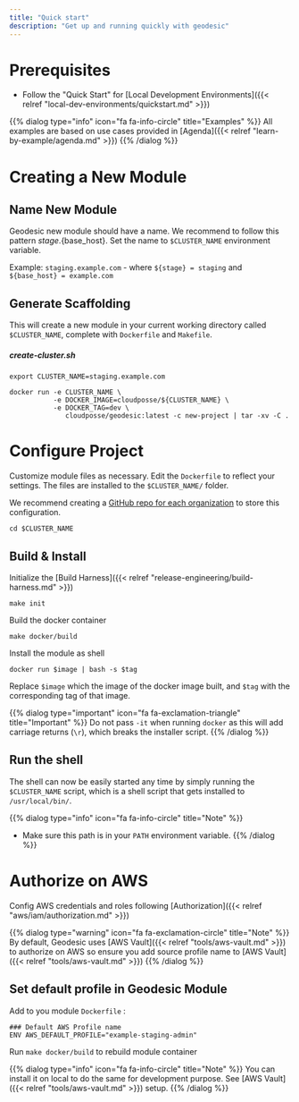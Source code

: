```yaml
---
title: "Quick start"
description: "Get up and running quickly with geodesic"
---
```

# Prerequisites

* Follow the "Quick Start" for [Local Development Environments]({{< relref "local-dev-environments/quickstart.md" >}})

{{% dialog type="info" icon="fa fa-info-circle" title="Examples" %}}
All examples are based on use cases provided in [Agenda]({{< relref "learn-by-example/agenda.md" >}})
{{% /dialog %}}

# Creating a New Module

## Name New Module

Geodesic new module should have a name. We recommend to follow this pattern ${stage}.${base_host}.
Set the name to `$CLUSTER_NAME` environment variable.

Example: `staging.example.com` - where `${stage} = staging` and `${base_host} = example.com`

## Generate Scaffolding

This will create a new module in your current working directory called `$CLUSTER_NAME`, complete with `Dockerfile` and `Makefile`.

##### create-cluster.sh
```shell
export CLUSTER_NAME=staging.example.com

docker run -e CLUSTER_NAME \
           -e DOCKER_IMAGE=cloudposse/${CLUSTER_NAME} \
           -e DOCKER_TAG=dev \
              cloudposse/geodesic:latest -c new-project | tar -xv -C .
```

# Configure Project

Customize module files as necessary. Edit the `Dockerfile` to reflect your settings. The files are installed to the `$CLUSTER_NAME/` folder.

We recommend creating a [GitHub repo for each organization](/geodesic/module/#reference-architectures) to store this configuration.

```
cd $CLUSTER_NAME
```

## Build & Install

Initialize the [Build Harness]({{< relref "release-engineering/build-harness.md" >}})

```
make init
```

Build the docker container

```
make docker/build
```

Install the module as shell

```
docker run $image | bash -s $tag
```

Replace `$image` which the image of the docker image built, and `$tag` with the corresponding tag of that image.

{{% dialog type="important" icon="fa fa-exclamation-triangle" title="Important" %}}
Do not pass `-it` when running `docker` as this will add carriage returns (`\r`), which breaks the installer script.
{{% /dialog %}}

## Run the shell

The shell can now be easily started any time by simply running the `$CLUSTER_NAME` script,  which is a shell script that gets installed to `/usr/local/bin/`.

{{% dialog type="info" icon="fa fa-info-circle" title="Note" %}}
- Make sure this path is in your `PATH` environment variable.
{{% /dialog %}}


# Authorize on AWS

Config AWS credentials and roles following [Authorization]({{< relref "aws/iam/authorization.md" >}})

{{% dialog type="warning" icon="fa fa-exclamation-circle" title="Note" %}}
By default, Geodesic uses [AWS Vault]({{< relref "tools/aws-vault.md" >}}) to authorize on AWS so ensure you add source profile name to [AWS Vault]({{< relref "tools/aws-vault.md" >}})
{{% /dialog %}}

## Set default profile in Geodesic Module

Add to you module `Dockerfile` :

```docker
### Default AWS Profile name
ENV AWS_DEFAULT_PROFILE="example-staging-admin"
```

Run `make docker/build` to rebuild module container

{{% dialog type="info" icon="fa fa-info-circle" title="Note" %}}
You can install it on local to do the same for development purpose.
See [AWS Vault]({{< relref "tools/aws-vault.md" >}}) setup.
{{% /dialog %}}
